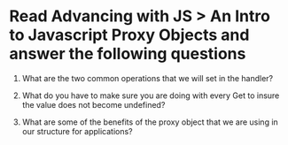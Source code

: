 # Read Advancing with JS > An Intro to Javascript Proxy Objects and answer the following questions

1. What are the two common operations that we will set in the handler?

2. What do you have to make sure you are doing with every Get to insure the value does not become undefined?

3. What are some of the benefits of the proxy object that we are using in our structure for applications?